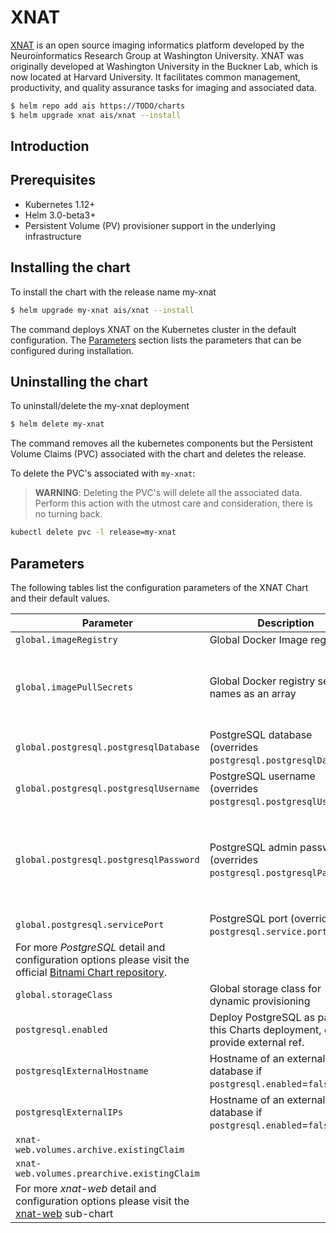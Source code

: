 # XNAT

[XNAT](https://www.xnat.org/) is an open source imaging informatics platform developed by the Neuroinformatics Research Group at Washington University. XNAT was originally developed at Washington University in the Buckner Lab, which is now located at Harvard University. It facilitates common management, productivity, and quality assurance tasks for imaging and associated data.

```bash
$ helm repo add ais https://TODO/charts
$ helm upgrade xnat ais/xnat --install
```

## Introduction

## Prerequisites

- Kubernetes 1.12+
- Helm 3.0-beta3+
- Persistent Volume (PV) provisioner support in the underlying infrastructure

## Installing the chart

To install the chart with the release name my-xnat

```bash
$ helm upgrade my-xnat ais/xnat --install
```

The command deploys XNAT on the Kubernetes cluster in the default configuration. The [Parameters](#parameters) section lists the parameters that can be configured during installation.

## Uninstalling the chart

To uninstall/delete the my-xnat deployment

```bash
$ helm delete my-xnat
```

The command removes all the kubernetes components but the Persistent Volume Claims (PVC) associated with the chart and deletes the release.

To delete the PVC's associated with `my-xnat`:

> **WARNING**: Deleting the PVC's will delete all the associated data. Perform this action with the utmost care and consideration, there is no turning back.

```bash
kubectl delete pvc -l release=my-xnat
```

## Parameters

The following tables list the configuration parameters of the XNAT Chart and their default values.

| Parameter                                   | Description                                                                          | Default |
| ------------------------------------------- | ------------------------------------------------------------------------------------ | --- |
| `global.imageRegistry`                      | Global Docker Image registry                                                         | `nil` |
| `global.imagePullSecrets`                   | Global Docker registry secret names as an array                                      | `[]` (does not add image pull secrets to deployed pods) |
| `global.postgresql.postgresqlDatabase`      | PostgreSQL database (overrides `postgresql.postgresqlDatabase`)                      | `xnat` |
| `global.postgresql.postgresqlUsername`      | PostgreSQL username (overrides `postgresql.postgresqlUsername`)                      | `xnat` |
| `global.postgresql.postgresqlPassword`      | PostgreSQL admin password (overrides `postgresql.postgresqlPassword`)                | `""` WARNING: A complex value must be provided for security |
| `global.postgresql.servicePort`             | PostgreSQL port (overrides `postgresql.service.port`)                                | `nil` |
| For more *PostgreSQL* detail and configuration options please visit the official [Bitnami Chart repository](https://github.com/bitnami/charts/tree/master/bitnami/postgresql). |||
| `global.storageClass`                       | Global storage class for dynamic provisioning                                        | `nil` |
| `postgresql.enabled`                         | Deploy PostgreSQL as part of this Charts deployment, else provide external ref.      | `true` |
| `postgresqlExternalHostname`                | Hostname of an external database if `postgresql.enabled`=`false`                      | `nil` |
| `postgresqlExternalIPs`                     | Hostname of an external database if `postgresql.enabled`=`false`                      | `nil` |
| `xnat-web.volumes.archive.existingClaim`    | | |
| `xnat-web.volumes.prearchive.existingClaim` | | |
| For more *xnat-web* detail and configuration options please visit the [xnat-web](https://github.com/Australian-Imaging-Service/charts/tree/main/charts/xnat-web#Parameters) sub-chart |||


